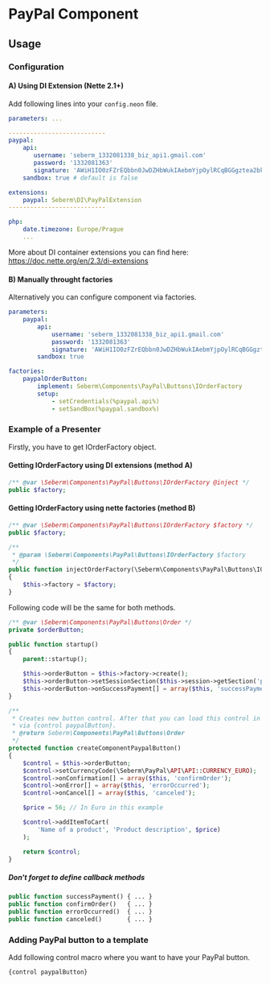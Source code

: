 # PayPal Component

## Usage

### Configuration

#### A) Using DI Extension (Nette 2.1+)
Add following lines into your `config.neon` file.

```yml
parameters: ...

---------------------------
paypal:
    api:
       username: 'seberm_1332081338_biz_api1.gmail.com'
       password: '1332081363'
       signature: 'AWiH1IO0zFZrEQbbn0JwDZHbWukIAebmYjpOylRCqBGGgztea2bku.N4'
    sandbox: true # default is false

extensions:
    paypal: Seberm\DI\PayPalExtension
---------------------------

php:
    date.timezone: Europe/Prague
    ...
```

More about DI container extensions you can find here: https://doc.nette.org/en/2.3/di-extensions

#### B) Manually throught factories
Alternatively you can configure component via factories.

```yml
parameters:
    paypal:
        api:
            username: 'seberm_1332081338_biz_api1.gmail.com'
            password: '1332081363'
            signature: 'AWiH1IO0zFZrEQbbn0JwDZHbWukIAebmYjpOylRCqBGGgztea2bku.N4'
        sandbox: true

factories:
    paypalOrderButton:
        implement: Seberm\Components\PayPal\Buttons\IOrderFactory
        setup:
            - setCredentials(%paypal.api%)
            - setSandBox(%paypal.sandbox%)
```

### Example of a Presenter
Firstly, you have to get IOrderFactory object.

#### Getting IOrderFactory using DI extensions (method A)
```php
/** @var \Seberm\Components\PayPal\Buttons\IOrderFactory @inject */
public $factory;

```

#### Getting IOrderFactory using nette factories (method B)
```php
/** @var \Seberm\Components\PayPal\Buttons\IOrderFactory $factory */
public $factory;

/**
 * @param \Seberm\Components\PayPal\Buttons\IOrderFactory $factory
 */
public function injectOrderFactory(\Seberm\Components\PayPal\Buttons\IOrderFactory $factory)
{
    $this->factory = $factory;
}
```

Following code will be the same for both methods.

```php
/** @var \Seberm\Components\PayPal\Buttons\Order */
private $orderButton;

public function startup()
{
    parent::startup();

    $this->orderButton = $this->factory->create();
    $this->orderButton->setSessionSection($this->session->getSection('paypal'));
    $this->orderButton->onSuccessPayment[] = array($this, 'successPayment');
}

/**
 * Creates new button control. After that you can load this control in template
 * via {control paypalButton}.
 * @return Seberm\Components\PayPal\Buttons\Order
 */
protected function createComponentPaypalButton()
{
    $control = $this->orderButton;
    $control->setCurrencyCode(\Seberm\PayPal\API\API::CURRENCY_EURO);
    $control->onConfirmation[] = array($this, 'confirmOrder');
    $control->onError[] = array($this, 'errorOccurred');
    $control->onCancel[] = array($this, 'canceled');

    $price = 56; // In Euro in this example

    $control->addItemToCart(
    	'Name of a product', 'Product description', $price)
    );

    return $control;
}
```

##### Don't forget to define callback methods
```php
public function successPayment() { ... }
public function confirmOrder()   { ... }
public function errorOccurred()  { ... }
public function canceled()       { ... }
```


### Adding PayPal button to a template
Add following control macro where you want to have your PayPal button.

```
{control paypalButton}
```
